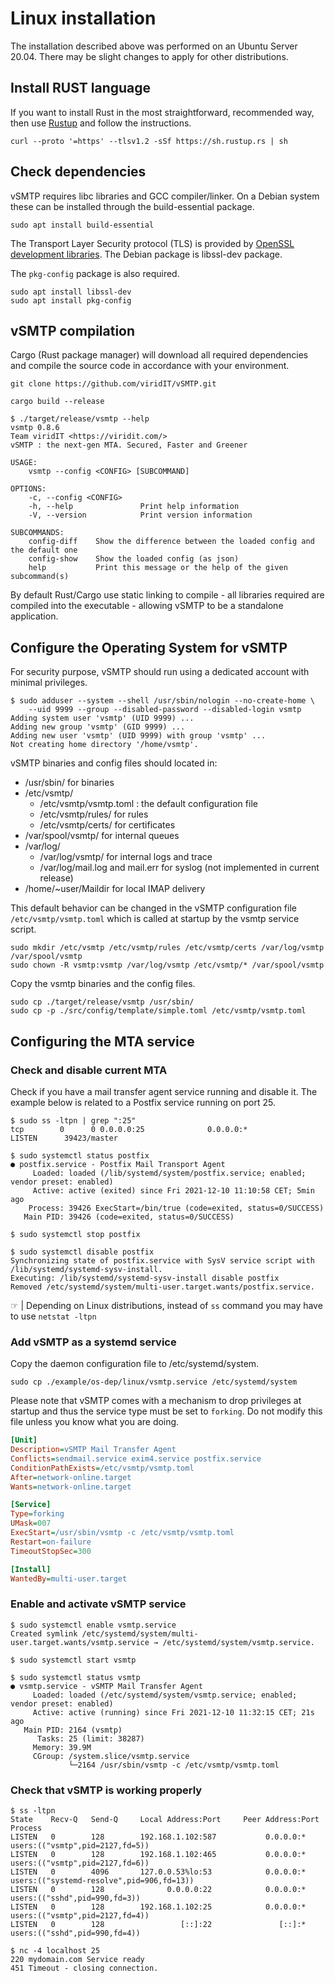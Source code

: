 # Linux installation

The installation described above was performed on an Ubuntu Server 20.04. There may be slight changes to apply for other distributions.

## Install RUST language

If you want to install Rust in the most straightforward, recommended way, then use [Rustup] and follow the instructions.

```shell
curl --proto '=https' --tlsv1.2 -sSf https://sh.rustup.rs | sh
```

[Rustup]: https://github.com/rust-lang/rustup

## Check dependencies

vSMTP requires libc libraries and GCC compiler/linker. On a Debian system these can be installed through the build-essential package.

```shell
sudo apt install build-essential
```

The Transport Layer Security protocol (TLS) is provided by [OpenSSL development libraries].
The Debian package is libssl-dev package.

[OpenSSL development libraries]: https://www.openssl.org/

The `pkg-config` package is also required.

```shell
sudo apt install libssl-dev
sudo apt install pkg-config
```


## vSMTP compilation

Cargo (Rust package manager) will download all required dependencies and compile the source code in accordance with your environment.

```shell
git clone https://github.com/viridIT/vSMTP.git
```

```shell
cargo build --release
```

```shell
$ ./target/release/vsmtp --help
vsmtp 0.8.6
Team viridIT <https://viridit.com/>
vSMTP : the next-gen MTA. Secured, Faster and Greener

USAGE:
    vsmtp --config <CONFIG> [SUBCOMMAND]

OPTIONS:
    -c, --config <CONFIG>
    -h, --help               Print help information
    -V, --version            Print version information

SUBCOMMANDS:
    config-diff    Show the difference between the loaded config and the default one
    config-show    Show the loaded config (as json)
    help           Print this message or the help of the given subcommand(s)
```

By default Rust/Cargo use static linking to compile - all libraries required are compiled into the executable - allowing vSMTP to be a standalone application.

## Configure the Operating System for vSMTP

For security purpose, vSMTP should run using a dedicated account with minimal privileges.

```shell
$ sudo adduser --system --shell /usr/sbin/nologin --no-create-home \
    --uid 9999 --group --disabled-password --disabled-login vsmtp
Adding system user 'vsmtp' (UID 9999) ...
Adding new group 'vsmtp' (GID 9999) ...
Adding new user 'vsmtp' (UID 9999) with group 'vsmtp' ...
Not creating home directory '/home/vsmtp'.
```

vSMTP binaries and config files should located in:

- /usr/sbin/ for binaries
- /etc/vsmtp/
  - /etc/vsmtp/vsmtp.toml : the default configuration file
  - /etc/vsmtp/rules/ for rules
  - /etc/vsmtp/certs/ for certificates
- /var/spool/vsmtp/ for internal queues
- /var/log/
  - /var/log/vsmtp/ for internal logs and trace
  - /var/log/mail.log and mail.err for syslog (not implemented in current release)
- /home/~user/Maildir for local IMAP delivery

This default behavior can be changed in the vSMTP configuration file `/etc/vsmtp/vsmtp.toml` which is called at startup by the vsmtp service script.

```shell
sudo mkdir /etc/vsmtp /etc/vsmtp/rules /etc/vsmtp/certs /var/log/vsmtp /var/spool/vsmtp
sudo chown -R vsmtp:vsmtp /var/log/vsmtp /etc/vsmtp/* /var/spool/vsmtp
```

Copy the vsmtp binaries and the config files.

```shell
sudo cp ./target/release/vsmtp /usr/sbin/
sudo cp -p ./src/config/template/simple.toml /etc/vsmtp/vsmtp.toml
```

## Configuring the MTA service

### Check and disable current MTA

Check if you have a mail transfer agent service running and disable it. The example below is related to a Postfix service running on port 25.

```shell
$ sudo ss -ltpn | grep ":25"
tcp        0      0 0.0.0.0:25              0.0.0.0:*               LISTEN      39423/master

$ sudo systemctl status postfix
● postfix.service - Postfix Mail Transport Agent
     Loaded: loaded (/lib/systemd/system/postfix.service; enabled; vendor preset: enabled)
     Active: active (exited) since Fri 2021-12-10 11:10:58 CET; 5min ago
    Process: 39426 ExecStart=/bin/true (code=exited, status=0/SUCCESS)
   Main PID: 39426 (code=exited, status=0/SUCCESS)

$ sudo systemctl stop postfix

$ sudo systemctl disable postfix
Synchronizing state of postfix.service with SysV service script with /lib/systemd/systemd-sysv-install.
Executing: /lib/systemd/systemd-sysv-install disable postfix
Removed /etc/systemd/system/multi-user.target.wants/postfix.service.
```

&#9758; | Depending on Linux distributions, instead of `ss` command you may have to use `netstat -ltpn`

### Add vSMTP as a systemd service

Copy the daemon configuration file to /etc/systemd/system.

```shell
sudo cp ./example/os-dep/linux/vsmtp.service /etc/systemd/system
```

Please note that vSMTP comes with a mechanism to drop privileges at startup and thus the service type must be set to `forking`. Do not modify this file unless you know what you are doing.

```ini
[Unit]
Description=vSMTP Mail Transfer Agent
Conflicts=sendmail.service exim4.service postfix.service
ConditionPathExists=/etc/vsmtp/vsmtp.toml
After=network-online.target
Wants=network-online.target

[Service]
Type=forking
UMask=007
ExecStart=/usr/sbin/vsmtp -c /etc/vsmtp/vsmtp.toml
Restart=on-failure
TimeoutStopSec=300

[Install]
WantedBy=multi-user.target
```

### Enable and activate vSMTP service

```shell
$ sudo systemctl enable vsmtp.service
Created symlink /etc/systemd/system/multi-user.target.wants/vsmtp.service → /etc/systemd/system/vsmtp.service.

$ sudo systemctl start vsmtp

$ sudo systemctl status vsmtp
● vsmtp.service - vSMTP Mail Transfer Agent
     Loaded: loaded (/etc/systemd/system/vsmtp.service; enabled; vendor preset: enabled)
     Active: active (running) since Fri 2021-12-10 11:32:15 CET; 21s ago
   Main PID: 2164 (vsmtp)
      Tasks: 25 (limit: 38287)
     Memory: 39.9M
     CGroup: /system.slice/vsmtp.service
             └─2164 /usr/sbin/vsmtp -c /etc/vsmtp/vsmtp.toml

```

### Check that vSMTP is working properly

```shell
$ ss -ltpn
State    Recv-Q   Send-Q     Local Address:Port     Peer Address:Port   Process
LISTEN   0        128        192.168.1.102:587           0.0.0.0:*       users:(("vsmtp",pid=2127,fd=5))
LISTEN   0        128        192.168.1.102:465           0.0.0.0:*       users:(("vsmtp",pid=2127,fd=6))
LISTEN   0        4096       127.0.0.53%lo:53            0.0.0.0:*       users:(("systemd-resolve",pid=906,fd=13))
LISTEN   0        128              0.0.0.0:22            0.0.0.0:*       users:(("sshd",pid=990,fd=3))
LISTEN   0        128        192.168.1.102:25            0.0.0.0:*       users:(("vsmtp",pid=2127,fd=4))
LISTEN   0        128                 [::]:22               [::]:*       users:(("sshd",pid=990,fd=4))

$ nc -4 localhost 25
220 mydomain.com Service ready
451 Timeout - closing connection.
```
